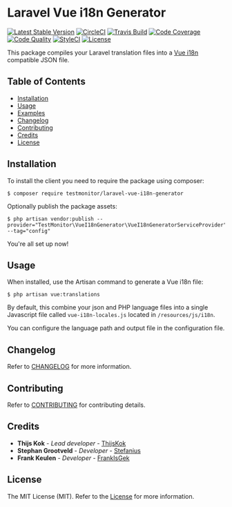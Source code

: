 # Laravel Vue i18n Generator

[![Latest Stable Version](https://poser.pugx.org/testmonitor/laravel-vue-i18n-generator/v/stable)](https://packagist.org/packages/testmonitor/laravel-vue-i18n-generator)
[![CircleCI](https://img.shields.io/circleci/project/github/testmonitor/laravel-vue-i18n-generator.svg)](https://circleci.com/gh/testmonitor/laravel-vue-i18n-generator)
[![Travis Build](https://travis-ci.com/testmonitor/laravel-vue-i18n-generator.svg?branch=master)](https://travis-ci.com/testmonitor/laravel-vue-i18n-generator)
[![Code Coverage](https://scrutinizer-ci.com/g/testmonitor/laravel-vue-i18n-generator/badges/coverage.png?b=master)](https://scrutinizer-ci.com/g/testmonitor/laravel-vue-i18n-generator/?branch=master)
[![Code Quality](https://scrutinizer-ci.com/g/testmonitor/laravel-vue-i18n-generator/badges/quality-score.png?b=master)](https://scrutinizer-ci.com/g/testmonitor/laravel-vue-i18n-generator/?branch=master)
[![StyleCI](https://styleci.io/repos/223973950/shield)](https://styleci.io/repos/223973950)
[![License](https://poser.pugx.org/testmonitor/laravel-vue-i18n-generator/license)](https://packagist.org/packages/testmonitor/laravel-vue-i18n-generator)

This package compiles your Laravel translation files into a [Vue i18n](https://kazupon.github.io/vue-i18n/) compatible JSON file.

## Table of Contents

- [Installation](#installation)
- [Usage](#usage)
- [Examples](#examples)
- [Changelog](#changelog)
- [Contributing](#contributing)
- [Credits](#credits)
- [License](#license)

## Installation

To install the client you need to require the package using composer:

	$ composer require testmonitor/laravel-vue-i18n-generator

Optionally publish the package assets:

    $ php artisan vendor:publish --provider="TestMonitor\VueI18nGenerator\VueI18nGeneratorServiceProvider" --tag="config"

You're all set up now!

## Usage

When installed, use the Artisan command to generate a Vue i18n file:

    $ php artisan vue:translations

By default, this combine your json and PHP language files into a single Javascript file called `vue-i18n-locales.js`
located in `/resources/js/i18n`.

You can configure the language path and output file in the configuration file.

## Changelog

Refer to [CHANGELOG](CHANGELOG.md) for more information.

## Contributing

Refer to [CONTRIBUTING](CONTRIBUTING.md) for contributing details.

## Credits

* **Thijs Kok** - *Lead developer* - [ThijsKok](https://github.com/thijskok)
* **Stephan Grootveld** - *Developer* - [Stefanius](https://github.com/stefanius)
* **Frank Keulen** - *Developer* - [FrankIsGek](https://github.com/frankisgek)

## License

The MIT License (MIT). Refer to the [License](LICENSE.md) for more information.